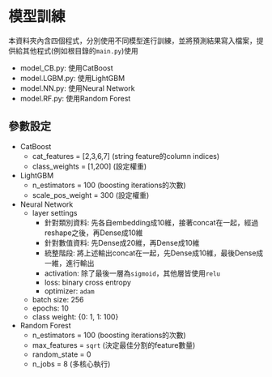 # 模型訓練
本資料夾內含四個程式，分別使用不同模型進行訓練，並將預測結果寫入檔案，提供給其他程式(例如根目錄的`main.py`)使用  
- model_CB.py: 使用CatBoost  
- model.LGBM.py: 使用LightGBM  
- model.NN.py: 使用Neural Network  
- model.RF.py: 使用Random Forest

## 參數設定
- CatBoost
    - cat_features = [2,3,6,7] (string feature的column indices)
    - class_weights = [1,200] (設定權重)
- LightGBM
    - n_estimators = 100 (boosting iterations的次數)
    - scale_pos_weight = 300 (設定權重)
- Neural Network
    - layer settings
        - 針對類別資料: 先各自embedding成10維，接著concat在一起，經過reshape之後，再Dense成10維
        - 針對數值資料: 先Dense成20維，再Dense成10維
        - 統整階段: 將上述輸出concat在一起，先Dense成10維，最後Dense成一維，進行輸出
        - activation: 除了最後一層為`sigmoid`，其他層皆使用`relu`
        - loss: binary cross entropy
        - optimizer: `adam`
    - batch size: 256
    - epochs: 10
    - class weight: {0: 1, 1: 100}
- Random Forest
    - n_estimators = 100 (boosting iterations的次數)
    - max_features = `sqrt` (決定最佳分割的feature數量)
    - random_state = 0
    - n_jobs = 8 (多核心執行)